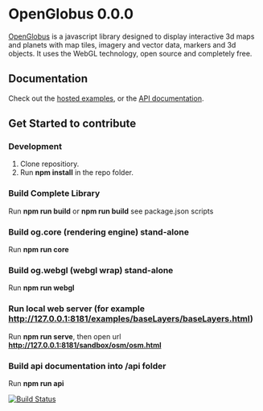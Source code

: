 # OpenGlobus 0.0.0

[OpenGlobus](http://www.openglobus.org/) is a javascript library designed to display interactive 3d maps and planets with map tiles, imagery and vector data, markers and 3d objects. It uses the WebGL technology, open source and completely free.

## Documentation

Check out the [hosted examples](http://www.openglobus.org/examples.html), or the [API documentation](http://www.openglobus.org/api/).

## Get Started to contribute

### Development

1. Clone repositiory.
2. Run **npm install** in the repo folder.
  
### Build Complete Library

Run **npm run build** or **npm run build** see package.json scripts

### Build og.core (rendering engine) stand-alone

Run **npm run core**

### Build og.webgl (webgl wrap) stand-alone

Run **npm run webgl**

### Run local web server (for example http://127.0.0.1:8181/examples/baseLayers/baseLayers.html)

Run **npm run serve**, then open url **http://127.0.0.1:8181/sandbox/osm/osm.html**

### Build api documentation into /api folder

Run **npm run api**

[![Build Status](https://travis-ci.com/openglobus/openglobus.svg?branch=master)](https://travis-ci.com/openglobus/openglobus)
